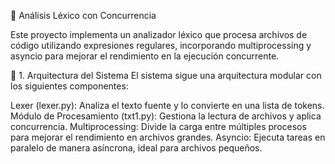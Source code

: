🔹 Análisis Léxico con Concurrencia

Este proyecto implementa un analizador léxico que procesa archivos de código utilizando expresiones regulares, incorporando multiprocessing y asyncio para mejorar el rendimiento en la ejecución concurrente.


📌 1. Arquitectura del Sistema
El sistema sigue una arquitectura modular con los siguientes componentes:

Lexer (lexer.py): Analiza el texto fuente y lo convierte en una lista de tokens.
Módulo de Procesamiento (txt1.py): Gestiona la lectura de archivos y aplica concurrencia.
Multiprocessing: Divide la carga entre múltiples procesos para mejorar el rendimiento en archivos grandes.
Asyncio: Ejecuta tareas en paralelo de manera asíncrona, ideal para archivos pequeños.
